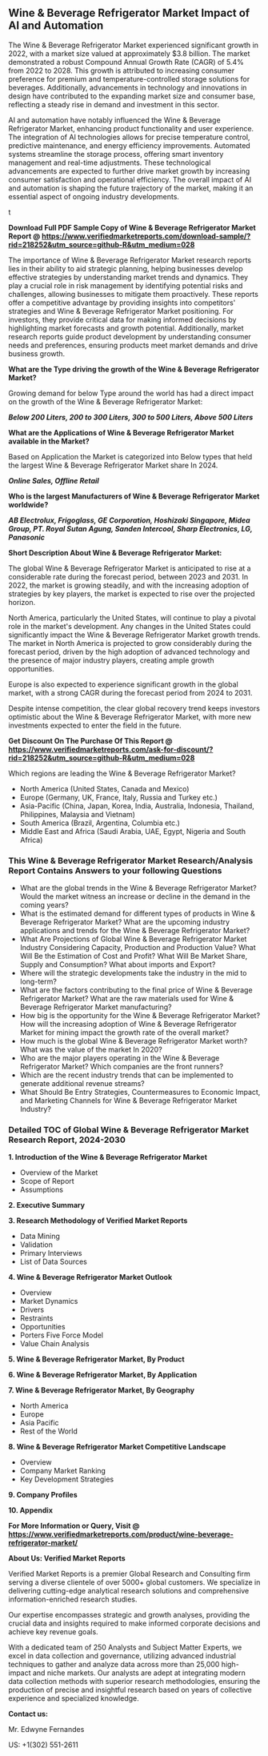 <h2>Wine & Beverage Refrigerator Market Impact of AI and Automation</h2><p>The Wine & Beverage Refrigerator Market experienced significant growth in 2022, with a market size valued at approximately $3.8 billion. The market demonstrated a robust Compound Annual Growth Rate (CAGR) of 5.4% from 2022 to 2028. This growth is attributed to increasing consumer preference for premium and temperature-controlled storage solutions for beverages. Additionally, advancements in technology and innovations in design have contributed to the expanding market size and consumer base, reflecting a steady rise in demand and investment in this sector.</p><p>AI and automation have notably influenced the Wine & Beverage Refrigerator Market, enhancing product functionality and user experience. The integration of AI technologies allows for precise temperature control, predictive maintenance, and energy efficiency improvements. Automated systems streamline the storage process, offering smart inventory management and real-time adjustments. These technological advancements are expected to further drive market growth by increasing consumer satisfaction and operational efficiency. The overall impact of AI and automation is shaping the future trajectory of the market, making it an essential aspect of ongoing industry developments.</p>t</p><p id="" class=""><strong>Download Full PDF Sample Copy of Wine & Beverage Refrigerator Market Report @ <a href="https://www.verifiedmarketreports.com/download-sample/?rid=218252&utm_source=github-R&utm_medium=028" target="_blank">https://www.verifiedmarketreports.com/download-sample/?rid=218252&utm_source=github-R&utm_medium=028</a></strong></p><p>The importance of&nbsp;Wine & Beverage Refrigerator Market research reports lies in their ability to aid strategic planning, helping businesses develop effective strategies by understanding market trends and dynamics. They play a crucial role in risk management by identifying potential risks and challenges, allowing businesses to mitigate them proactively. These reports offer a competitive advantage by providing insights into competitors' strategies and Wine & Beverage Refrigerator Market positioning. For investors, they provide critical data for making informed decisions by highlighting market forecasts and growth potential. Additionally, market research reports guide product development by understanding consumer needs and preferences, ensuring products meet market demands and drive business growth.</p><p><strong>What are the&nbsp;Type driving the growth of the Wine & Beverage Refrigerator Market?</strong></p><p id="" class="">Growing demand for below Type around the world has had a direct impact on the growth of the Wine & Beverage Refrigerator Market:</p><em><strong>Below 200 Liters, 200 to 300 Liters, 300 to 500 Liters, Above 500 Liters</strong></em></p><strong>What are the&nbsp;Applications&nbsp;of Wine & Beverage Refrigerator Market available in the Market?</strong></p><p id="" class="">Based on Application the Market is categorized into Below types that held the largest Wine & Beverage Refrigerator Market share In 2024.</p><em><strong>Online Sales, Offline Retail</strong></em></p><strong>Who is the largest Manufacturers of Wine & Beverage Refrigerator Market worldwide?</strong></p><p><em><strong>AB Electrolux, Frigoglass, GE Corporation, Hoshizaki Singapore, Midea Group, PT. Royal Sutan Agung, Sanden Intercool, Sharp Electronics, LG, Panasonic</strong></em></p><p id="" class=""><strong>Short Description About Wine & Beverage Refrigerator Market:</strong></p><p>The global Wine & Beverage Refrigerator Market is anticipated to rise at a considerable rate during the forecast period, between 2023 and 2031. In 2022, the market is growing steadily, and with the increasing adoption of strategies by key players, the market is expected to rise over the projected horizon.</p><p>North America, particularly the United States, will continue to play a pivotal role in the market's development. Any changes in the United States could significantly impact the Wine & Beverage Refrigerator Market growth trends. The market in North America is projected to grow considerably during the forecast period, driven by the high adoption of advanced technology and the presence of major industry players, creating ample growth opportunities.</p><p>Europe is also expected to experience significant growth in the global market, with a strong CAGR during the forecast period from 2024 to 2031.</p><p>Despite intense competition, the clear global recovery trend keeps investors optimistic about the Wine & Beverage Refrigerator Market, with more new investments expected to enter the field in the future.</p><p id="" class=""><strong>Get Discount On The Purchase Of This Report @ <a href="https://www.verifiedmarketreports.com/ask-for-discount/?rid=218252&utm_source=github-R&utm_medium=028" target="_blank">https://www.verifiedmarketreports.com/ask-for-discount/?rid=218252&utm_source=github-R&utm_medium=028</a></strong></p>Which regions are leading the Wine & Beverage Refrigerator Market?</p><ul><li>North America (United States, Canada and Mexico)</li><li>Europe (Germany, UK, France, Italy, Russia and Turkey etc.)</li><li>Asia-Pacific (China, Japan, Korea, India, Australia, Indonesia, Thailand, Philippines, Malaysia and Vietnam)</li><li>South America (Brazil, Argentina, Columbia etc.)</li><li>Middle East and Africa (Saudi Arabia, UAE, Egypt, Nigeria and South Africa)</li></ul><h3 id="" class="">This Wine & Beverage Refrigerator Market Research/Analysis Report Contains Answers to your following Questions</h3><ul><li>What are the global trends in the Wine & Beverage Refrigerator Market? Would the market witness an increase or decline in the demand in the coming years?</li><li>What is the estimated demand for different types of products in Wine & Beverage Refrigerator Market? What are the upcoming industry applications and trends for the Wine & Beverage Refrigerator Market?</li><li>What Are Projections of Global Wine & Beverage Refrigerator Market Industry Considering Capacity, Production and Production Value? What Will Be the Estimation of Cost and Profit? What Will Be Market Share, Supply and Consumption? What about imports and Export?</li><li>Where will the strategic developments take the industry in the mid to long-term?</li><li>What are the factors contributing to the final price of Wine & Beverage Refrigerator Market? What are the raw materials used for Wine & Beverage Refrigerator Market manufacturing?</li><li>How big is the opportunity for the Wine & Beverage Refrigerator Market? How will the increasing adoption of Wine & Beverage Refrigerator Market for mining impact the growth rate of the overall market?</li><li>How much is the global Wine & Beverage Refrigerator Market worth? What was the value of the market In 2020?</li><li>Who are the major players operating in the Wine & Beverage Refrigerator Market? Which companies are the front runners?</li><li>Which are the recent industry trends that can be implemented to generate additional revenue streams?</li><li>What Should Be Entry Strategies, Countermeasures to Economic Impact, and Marketing Channels for Wine & Beverage Refrigerator Market Industry?</li></ul><h3 id="" class="">Detailed TOC of Global Wine & Beverage Refrigerator Market Research Report, 2024-2030</h3><p id="" class=""><strong>1. Introduction of the Wine & Beverage Refrigerator Market</strong></p><ul><li>Overview of the Market</li><li>Scope of Report</li><li>Assumptions</li></ul><p id="" class=""><strong>2. Executive Summary</strong></p><p id="" class=""><strong>3. Research Methodology of Verified Market Reports</strong></p><ul><li>Data Mining</li><li>Validation</li><li>Primary Interviews</li><li>List of Data Sources</li></ul><p id="" class=""><strong>4. Wine & Beverage Refrigerator Market Outlook</strong></p><ul><li>Overview</li><li>Market Dynamics</li><li>Drivers</li><li>Restraints</li><li>Opportunities</li><li>Porters Five Force Model</li><li>Value Chain Analysis</li></ul><p id="" class=""><strong>5. Wine & Beverage Refrigerator Market, By Product</strong></p><p id="" class=""><strong>6. Wine & Beverage Refrigerator Market, By Application</strong></p><p id="" class=""><strong>7. Wine & Beverage Refrigerator Market, By Geography</strong></p><ul><li>North America</li><li>Europe</li><li>Asia Pacific</li><li>Rest of the World</li></ul><p id="" class=""><strong>8. Wine & Beverage Refrigerator Market Competitive Landscape</strong></p><ul><li>Overview</li><li>Company Market Ranking</li><li>Key Development Strategies</li></ul><p id="" class=""><strong>9. Company Profiles</strong></p><p id="" class=""><strong>10. Appendix</strong></p><p id="" class=""><strong>For More Information or Query, Visit @ <a href="https://www.verifiedmarketreports.com/product/wine-beverage-refrigerator-market/" target="_blank">https://www.verifiedmarketreports.com/product/wine-beverage-refrigerator-market/</a></strong></p><p id="" class=""><strong>About Us: Verified Market Reports</strong></p><p id="" class="">Verified Market Reports is a premier Global Research and Consulting firm serving a diverse clientele of over 5000+ global customers. We specialize in delivering cutting-edge analytical research solutions and comprehensive information-enriched research studies.</p><p id="" class="">Our expertise encompasses strategic and growth analyses, providing the crucial data and insights required to make informed corporate decisions and achieve key revenue goals.</p><p id="" class="">With a dedicated team of 250 Analysts and Subject Matter Experts, we excel in data collection and governance, utilizing advanced industrial techniques to gather and analyze data across more than 25,000 high-impact and niche markets. Our analysts are adept at integrating modern data collection methods with superior research methodologies, ensuring the production of precise and insightful research based on years of collective experience and specialized knowledge.</p><p id="" class=""><strong>Contact us:</strong></p><p id="" class="">Mr. Edwyne Fernandes</p><p id="" class="">US: +1(302) 551-2611</p>